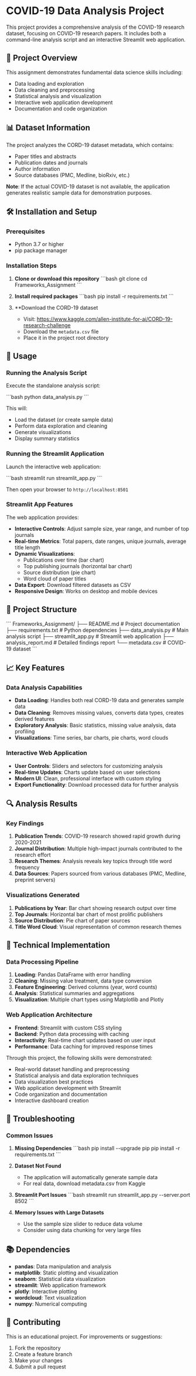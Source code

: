 # COVID-19 Data Analysis Project

This project provides a comprehensive analysis of the COVID-19 research dataset, focusing on COVID-19 research papers. It includes both a command-line analysis script and an interactive Streamlit web application.

## 🎯 Project Overview

This assignment demonstrates fundamental data science skills including:
- Data loading and exploration
- Data cleaning and preprocessing
- Statistical analysis and visualization
- Interactive web application development
- Documentation and code organization

## 📊 Dataset Information

The project analyzes the CORD-19 dataset metadata, which contains:
- Paper titles and abstracts
- Publication dates and journals
- Author information
- Source databases (PMC, Medline, bioRxiv, etc.)

**Note**: If the actual COVID-19 dataset is not available, the application generates realistic sample data for demonstration purposes.

## 🛠️ Installation and Setup

### Prerequisites
- Python 3.7 or higher
- pip package manager

### Installation Steps

1. **Clone or download this repository**
   \`\`\`bash
   git clone <your-repo-url>
   cd Frameworks_Assignment
   \`\`\`

2. **Install required packages**
   \`\`\`bash
   pip install -r requirements.txt
   \`\`\`

3. **Download the CORD-19 dataset 
   - Visit: https://www.kaggle.com/allen-institute-for-ai/CORD-19-research-challenge
   - Download the `metadata.csv` file
   - Place it in the project root directory

## 🚀 Usage

### Running the Analysis Script

Execute the standalone analysis script:

\`\`\`bash
python data_analysis.py
\`\`\`

This will:
- Load the dataset (or create sample data)
- Perform data exploration and cleaning
- Generate visualizations
- Display summary statistics

### Running the Streamlit Application

Launch the interactive web application:

\`\`\`bash
streamlit run streamlit_app.py
\`\`\`

Then open your browser to `http://localhost:8501`

### Streamlit App Features

The web application provides:
- **Interactive Controls**: Adjust sample size, year range, and number of top journals
- **Real-time Metrics**: Total papers, date ranges, unique journals, average title length
- **Dynamic Visualizations**:
  - Publications over time (bar chart)
  - Top publishing journals (horizontal bar chart)
  - Source distribution (pie chart)
  - Word cloud of paper titles
- **Data Export**: Download filtered datasets as CSV
- **Responsive Design**: Works on desktop and mobile devices

## 📁 Project Structure

\`\`\`
Frameworks_Assignment/
├── README.md                 # Project documentation
├── requirements.txt          # Python dependencies
├── data_analysis.py         # Main analysis script
├── streamlit_app.py         # Streamlit web application
├── analysis_report.md       # Detailed findings report
└── metadata.csv            # COVID-19 dataset 
\`\`\`

## 📈 Key Features

### Data Analysis Capabilities
- **Data Loading**: Handles both real CORD-19 data and generates sample data
- **Data Cleaning**: Removes missing values, converts data types, creates derived features
- **Exploratory Analysis**: Basic statistics, missing value analysis, data profiling
- **Visualizations**: Time series, bar charts, pie charts, word clouds

### Interactive Web Application
- **User Controls**: Sliders and selectors for customizing analysis
- **Real-time Updates**: Charts update based on user selections
- **Modern UI**: Clean, professional interface with custom styling
- **Export Functionality**: Download processed data for further analysis

## 🔍 Analysis Results

### Key Findings

1. **Publication Trends**: COVID-19 research showed rapid growth during 2020-2021
2. **Journal Distribution**: Multiple high-impact journals contributed to the research effort
3. **Research Themes**: Analysis reveals key topics through title word frequency
4. **Data Sources**: Papers sourced from various databases (PMC, Medline, preprint servers)

### Visualizations Generated

1. **Publications by Year**: Bar chart showing research output over time
2. **Top Journals**: Horizontal bar chart of most prolific publishers
3. **Source Distribution**: Pie chart of paper sources
4. **Title Word Cloud**: Visual representation of common research themes

## 🧪 Technical Implementation

### Data Processing Pipeline
1. **Loading**: Pandas DataFrame with error handling
2. **Cleaning**: Missing value treatment, data type conversion
3. **Feature Engineering**: Derived columns (year, word counts)
4. **Analysis**: Statistical summaries and aggregations
5. **Visualization**: Multiple chart types using Matplotlib and Plotly

### Web Application Architecture
- **Frontend**: Streamlit with custom CSS styling
- **Backend**: Python data processing with caching
- **Interactivity**: Real-time chart updates based on user input
- **Performance**: Data caching for improved response times


Through this project, the following skills were demonstrated:
- Real-world dataset handling and preprocessing
- Statistical analysis and data exploration techniques
- Data visualization best practices
- Web application development with Streamlit
- Code organization and documentation
- Interactive dashboard creation

## 🔧 Troubleshooting

### Common Issues

1. **Missing Dependencies**
   \`\`\`bash
   pip install --upgrade pip
   pip install -r requirements.txt
   \`\`\`

2. **Dataset Not Found**
   - The application will automatically generate sample data
   - For real data, download metadata.csv from Kaggle

3. **Streamlit Port Issues**
   \`\`\`bash
   streamlit run streamlit_app.py --server.port 8502
   \`\`\`

4. **Memory Issues with Large Datasets**
   - Use the sample size slider to reduce data volume
   - Consider using data chunking for very large files

## 📚 Dependencies

- **pandas**: Data manipulation and analysis
- **matplotlib**: Static plotting and visualization
- **seaborn**: Statistical data visualization
- **streamlit**: Web application framework
- **plotly**: Interactive plotting
- **wordcloud**: Text visualization
- **numpy**: Numerical computing

## 🤝 Contributing

This is an educational project. For improvements or suggestions:
1. Fork the repository
2. Create a feature branch
3. Make your changes
4. Submit a pull request



